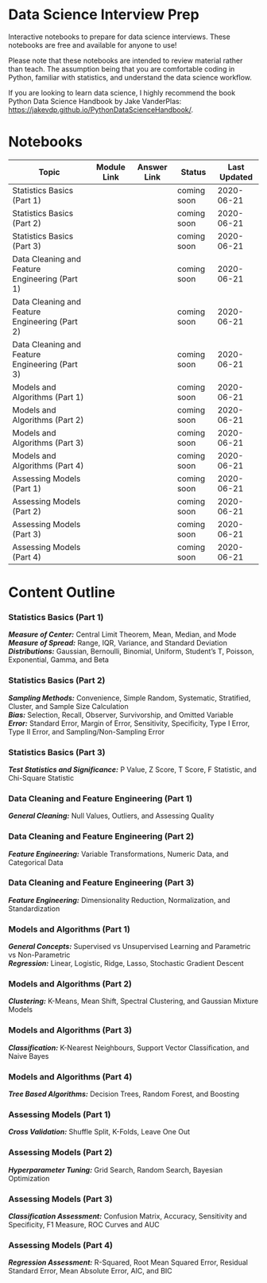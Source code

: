 # Data Science Interview Prep  
 Interactive notebooks to prepare for data science interviews. These notebooks are free and available for anyone to use!  

Please note that these notebooks are intended to review material rather than teach. The assumption being that you are comfortable coding in Python, familiar with statistics, and understand the data science workflow.  

If you are looking to learn data science, I highly recommend the book Python Data Science Handbook by Jake VanderPlas: https://jakevdp.github.io/PythonDataScienceHandbook/.  

# Notebooks  
| Topic | Module Link | Answer Link | Status | Last Updated |  
| --- | --- | --- | --- | --- |  
| Statistics Basics (Part 1) | | | coming soon | 2020-06-21 |  
| Statistics Basics (Part 2) | | | coming soon | 2020-06-21 |  
| Statistics Basics (Part 3) | | | coming soon | 2020-06-21 |  
| Data Cleaning and Feature Engineering (Part 1) | | | coming soon | 2020-06-21 |  
| Data Cleaning and Feature Engineering (Part 2) | | | coming soon | 2020-06-21 |  
| Data Cleaning and Feature Engineering (Part 3) | | | coming soon | 2020-06-21 |  
| Models and Algorithms (Part 1) | | | coming soon | 2020-06-21 |  
| Models and Algorithms (Part 2) | | | coming soon | 2020-06-21 |  
| Models and Algorithms (Part 3) | | | coming soon | 2020-06-21 |  
| Models and Algorithms (Part 4) | | | coming soon | 2020-06-21 |  
| Assessing Models (Part 1) | | | coming soon | 2020-06-21 |  
| Assessing Models (Part 2) | | | coming soon | 2020-06-21 |  
| Assessing Models (Part 3) | | | coming soon | 2020-06-21 |  
| Assessing Models (Part 4) | | | coming soon | 2020-06-21 |  

# Content Outline  
### Statistics Basics (Part 1)  
***Measure of Center:*** Central Limit Theorem, Mean, Median, and Mode  
***Measure of Spread:*** Range, IQR, Variance, and Standard Deviation  
***Distributions:*** Gaussian, Bernoulli, Binomial, Uniform, Student’s T, Poisson, Exponential, Gamma, and Beta  

### Statistics Basics (Part 2)  
***Sampling Methods:*** Convenience, Simple Random, Systematic, Stratified, Cluster, and Sample Size Calculation  
***Bias:*** Selection, Recall, Observer, Survivorship, and Omitted Variable  
***Error:*** Standard Error, Margin of Error, Sensitivity, Specificity, Type I Error, Type II Error, and Sampling/Non-Sampling Error  

### Statistics Basics (Part 3)  
***Test Statistics and Significance:*** P Value, Z Score, T Score, F Statistic, and Chi-Square Statistic  

### Data Cleaning and Feature Engineering (Part 1)  
***General Cleaning:*** Null Values, Outliers, and Assessing Quality  

### Data Cleaning and Feature Engineering (Part 2)  
***Feature Engineering:*** Variable Transformations, Numeric Data, and Categorical Data  

### Data Cleaning and Feature Engineering (Part 3)  
***Feature Engineering:*** Dimensionality Reduction, Normalization, and Standardization  

### Models and Algorithms (Part 1)  
***General Concepts:*** Supervised vs Unsupervised Learning and Parametric vs Non-Parametric  
***Regression:*** Linear, Logistic, Ridge, Lasso, Stochastic Gradient Descent  

### Models and Algorithms (Part 2)  
***Clustering:*** K-Means, Mean Shift, Spectral Clustering, and Gaussian Mixture Models  

### Models and Algorithms (Part 3)  
***Classification:*** K-Nearest Neighbours, Support Vector Classification, and Naive Bayes  

### Models and Algorithms (Part 4)  
***Tree Based Algorithms:*** Decision Trees, Random Forest, and Boosting  

### Assessing Models (Part 1)  
***Cross Validation:*** Shuffle Split, K-Folds, Leave One Out  

### Assessing Models (Part 2)  
***Hyperparameter Tuning:*** Grid Search, Random Search, Bayesian Optimization  

### Assessing Models (Part 3)  
***Classification Assessment:*** Confusion Matrix, Accuracy, Sensitivity and Specificity, F1 Measure, ROC Curves and AUC  

### Assessing Models (Part 4)  
***Regression Assessment:*** R-Squared, Root Mean Squared Error, Residual Standard Error, Mean Absolute Error, AIC, and BIC  